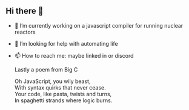 ## Hi there 👋

<!--
**viktorrn/viktorrn** is a ✨ _special_ ✨ repository because its `README.md` (this file) appears on your GitHub profile.

Here are some ideas to get you started:

- 🌱 I’m currently learning ...
- 👯 I’m looking to collaborate on ...
- 💬 Ask me about ...
- 😄 Pronouns: ...
- ⚡ Fun fact: ...
-->

- 🔭 I’m currently working on a javascript compiler for running nuclear reactors
- 🤔 I’m looking for help with automating life
- 📫 How to reach me: maybe linked in or discord

  Lastly a poem from Big C

  Oh JavaScript, you wily beast, <br>
  With syntax quirks that never cease. <br>
  Your code, like pasta, twists and turns, <br>
  In spaghetti strands where logic burns.

